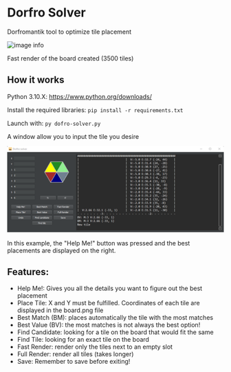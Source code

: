 # Dorfro Solver

Dorfromantik tool to optimize tile placement

![image info](board.png)

Fast render of the board created (3500 tiles)

## How it works

Python 3.10.X: https://www.python.org/downloads/

Install the required libraries: `pip install -r requirements.txt`

Launch with: `py dofro-solver.py`

A window allow you to input the tile you desire

![image info](window.png)

In this example, the "Help Me!" button was pressed and the best placements are displayed on the right.

## Features:
- Help Me!: Gives you all the details you want to figure out the best placement
- Place Tile: X and Y must be fulfilled. Coordinates of each tile are displayed in the board.png file
- Best Match (BM): places automatically the tile with the most matches
- Best Value (BV): the most matches is not always the best option!
- Find Candidate: looking for a tile on the board that would fit the same
- Find Tile: looking for an exact tile on the board
- Fast Render: render only the tiles next to an empty slot
- Full Render: render all tiles (takes longer)
- Save: Remember to save before exiting!